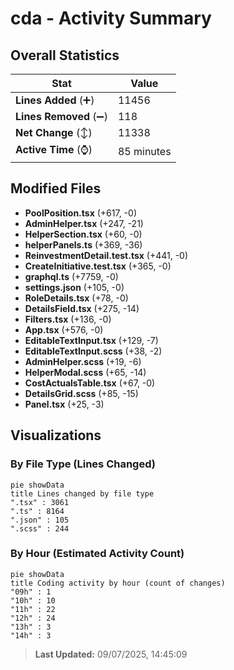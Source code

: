 # cda - Activity Summary 

## Overall Statistics

| Stat                   | Value                                                             |
| ---------------------- | ----------------------------------------------------------------- |
| **Lines Added** (➕)   | 11456                                          |
| **Lines Removed** (➖) | 118                                        |
| **Net Change** (↕)    | 11338                |
| **Active Time** (⌚)   | 85 minutes |


## Modified Files
- **PoolPosition.tsx** (+617, -0)
- **AdminHelper.tsx** (+247, -21)
- **HelperSection.tsx** (+60, -0)
- **helperPanels.ts** (+369, -36)
- **ReinvestmentDetail.test.tsx** (+441, -0)
- **CreateInitiative.test.tsx** (+365, -0)
- **graphql.ts** (+7759, -0)
- **settings.json** (+105, -0)
- **RoleDetails.tsx** (+78, -0)
- **DetailsField.tsx** (+275, -14)
- **Filters.tsx** (+136, -0)
- **App.tsx** (+576, -0)
- **EditableTextInput.tsx** (+129, -7)
- **EditableTextInput.scss** (+38, -2)
- **AdminHelper.scss** (+19, -6)
- **HelperModal.scss** (+65, -14)
- **CostActualsTable.tsx** (+67, -0)
- **DetailsGrid.scss** (+85, -15)
- **Panel.tsx** (+25, -3)

## Visualizations

### By File Type (Lines Changed)

```mermaid
pie showData
title Lines changed by file type
".tsx" : 3061
".ts" : 8164
".json" : 105
".scss" : 244
```

### By Hour (Estimated Activity Count)

```mermaid
pie showData
title Coding activity by hour (count of changes)
"09h" : 1
"10h" : 10
"11h" : 22
"12h" : 24
"13h" : 3
"14h" : 3
```


> **Last Updated:** 09/07/2025, 14:45:09